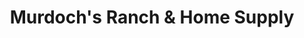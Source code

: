 ---
title: "Murdoch's Ranch & Home Supply"
url: /clifton/murdochs-ranch-and-home-supply/
shop: general
---